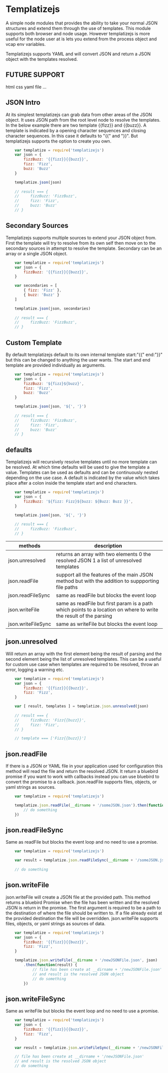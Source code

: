 # Templatizejs

A simple node modules that provides the ability to take your normal JSON
structures and extend them through the use of templates. This module supports
both browser and node usage. However templatizejs is more useful for the node
user at is lets you extend from the process object and vcap env variables.

Templatizejs supports YAML and will convert JSON and return a JSON object
with the templates resolved.

## FUTURE SUPPORT

html
css
yaml
file
...

## JSON Intro

At its simplest templatizejs can grab data from other areas of the JSON object.
It uses JSON path from the root level node to resolve the templates. In the
below example there are two template {{fizz}} and {{buzz}}. A template is
indicated by a opening character sequences and closing character sequences. In
this case it defaults to "{{" and "}}". But templatizejs supports the option to
create you own.

``` javascript
    var templatize = require('templatizejs')
    var json = {
        fizzBuzz: '{{fizz}}{{buzz}}',
        fizz: 'Fizz',
        buzz: 'Buzz'
    }

    templatize.json(json)
    
    // result === {
    //     fizzBuzz: 'FizzBuzz',
    //     fizz: 'Fizz',
    //     buzz: 'Buzz'
    // }
```

## Secondary Sources

Templatizejs supports multiple sources to extend your JSON object from. First
the template will try to resolve from its own self then move on to the secondary
sources in attempt to resolve the template. Secondary can be an array or a
single JSON object.

``` javascript
    var templatize = require('templatizejs')
    var json = {
        fizzBuzz: '{{fizz}}{{buzz}}',
    }

    var secondaries = [
        { fizz: 'Fizz' },
        { buzz: 'Buzz' }
    ]

    templatize.json(json, secondaries)
    
    // result === {
    //     fizzBuzz: 'FizzBuzz',
    // }
```

## Custom Template

By default templatizejs default to its own internal template start:"{{" end:"}}"
but this can be changed to anything the user wants. The start and end template
are provided individually as arguments.

``` javascript
    var templatize = require('templatizejs')
    var json = {
        fizzBuzz: '${fizz}${buzz}',
        fizz: 'Fizz',
        buzz: 'Buzz'
    }

    templatize.json(json, '${', '}')
    
    // result === {
    //     fizzBuzz: 'FizzBuzz',
    //     fizz: 'Fizz',
    //     buzz: 'Buzz'
    // }
```

## defaults

Templatizejs will recursively resolve templates until no more template can be
resolved. At which time defaults will be used to give the template a value.
Templates can be used as defaults and can be continuously nested depending on
the use case. A default is indicated by the value which takes place after a
colon inside the template start and end characters.

``` javascript
    var templatize = require('templatizejs')
    var json = {
        fizzBuzz: '${fizz: Fizz}${buzz: ${Buzz: Buzz }}',
    }

    templatize.json(json, '${', '}')
    
    // result === {
    //     fizzBuzz: 'FizzBuzz',
    // }
```

| methods       | description                                                                                                            |
|---------------|------------------------------------------------------------------------------------------------------------------------|
| json.unresolved    | returns an array with two elements 0 the resolved JSON 1 a list of unresolved templates                           |
| json.readFile      | support all the features of the main JSON method but with the addition to suppporting file paths                  |
| json.readFileSync  | same as readFile but blocks the event loop                                                                        |
| json.writeFile     | same as readFile but first param is a path which points to a location on where to write the result of the parsing |
| json.writeFileSync | same as writeFile but blocks the event loop                                                                       |

## json.unresolved

Will return an array with the first element being the result of parsing and the
second element being the list of unresolved templates. This can be a useful for
custom use case when templates are required to be resolved, throw an error,
logging a warning etc.

``` javascript
    var templatize = require('templatizejs')
    var json = {
        fizzBuzz: '{{fizz}}{{buzz}}',
        fizz: 'Fizz',
    }

    var [ result, templates ] = templatize.json.unresolved(json)
    
    // result === {
    //     fizzBuzz: 'Fizz{{buzz}}',
    //     fizz: 'Fizz',
    // }

    // template === ['Fizz{{buzz}}']
```

## json.readFile

If there is a JSON or YAML file in your application used for configuration this
method will read the file and return the resolved JSON. It return a bluebird
promise if you want to work with callbacks instead you can use bluebird to
convert the promise to a callback. json.readFile supports
files, objects, or yaml strings as sources.

``` javascript
    var templatize = require('templatizejs')

    templatize.json.readFile(__dirname + '/someJSON.json').then(function(result){
        // do something
    })
```

## json.readFileSync 

Same as readFile but blocks the event loop and no need to use a promise.

``` javascript
    var templatize = require('templatizejs')

    var result = templatize.json.readFileSync(__dirname + '/someJSON.json')
    
    // do something
```

## json.writeFile

json.writeFile will create a JSON file at the provided path. This method returns
a bluebird Promise when the file has been written and the resolved JSON is
return in the promise. The first argument is required to be a path to
the destination of where the file should be written to. If a file already exist
at the provided destination the file will be overridden. json.writeFile supports
files, objects, or yaml strings as sources of data.

``` javascript
    var templatize = require('templatizejs')
    var json = {
        fizzBuzz: '{{fizz}}{{buzz}}',
        fizz: 'Fizz',
    }

    templatize.json.writeFile(__dirname + '/newJSONFile.json', json)
        .then(function(result) {
            // file has been create at __dirname + '/newJSONFile.json'
            // and result is the resolved JSON object
            // do something
        })
```

## json.writeFileSync

Same as writeFile but blocks the event loop and no need to use a promise.

``` javascript
    var templatize = require('templatizejs')
    var json = {
        fizzBuzz: '{{fizz}}{{buzz}}',
        fizz: 'Fizz',
    }

    var result = templatize.json.writeFileSync(__dirname + '/newJSONFile.json', json)

    // file has been create at __dirname + '/newJSONFile.json'
    // and result is the resolved JSON object
    // do something
```